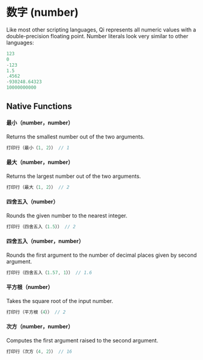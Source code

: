 # 数字 (number)
Like most other scripting languages, Qi represents all numeric values with a double-precision floating point. Number literals look very similar to other languages:
```c
123
0
-123
1.5
.4562
-930248.64323
10000000000
```

## Native Functions

#### **最小**（number，number）
Returns the smallest number out of the two arguments.
```c
打印行（最小（1, 2）） // 1
```
#### **最大**（number，number）
Returns the largest number out of the two arguments.
```c
打印行（最大（1, 2）） // 2
```
#### **四舍五入**（number）
Rounds the given number to the nearest integer.
```c
打印行（四舍五入（1.5）） // 2
```
#### **四舍五入**（number，number）
Rounds the first argument to the number of decimal places given by second argument.
```c
打印行（四舍五入（1.57, 1）） // 1.6
```
#### **平方根**（number）
Takes the square root of the input number.
```c
打印行（平方根（4）） // 2
```
#### **次方**（number，number）
Computes the first argument raised to the second argument.
```c
打印行（次方（4, 2）） // 16
```
